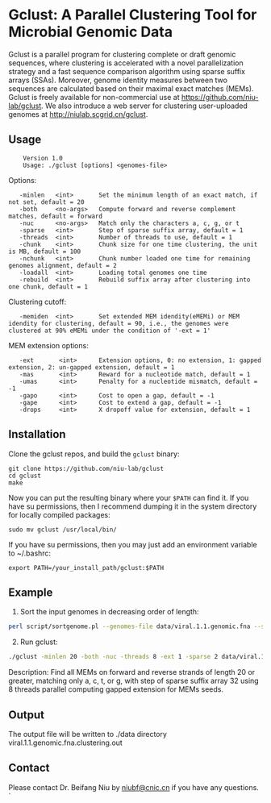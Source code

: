 Gclust: A Parallel Clustering Tool for Microbial Genomic Data
===========
Gclust is a parallel program for clustering complete or draft genomic sequences, where clustering is accelerated with a novel parallelization strategy and a fast sequence comparison algorithm using sparse suffix arrays (SSAs). Moreover, genome identity measures between two sequences are calculated based on their maximal exact matches (MEMs). Gclust is freely available for non-commercial use at https://github.com/niu-lab/gclust. We also introduce a web server for clustering user-uploaded genomes at http://niulab.scgrid.cn/gclust.

Usage
-----

        Version 1.0
        Usage: ./gclust [options] <genomes-file>

Options:

       -minlen   <int>       Set the minimum length of an exact match, if not set, default = 20
       -both     <no-args>   Compute forward and reverse complement matches, default = forward
       -nuc      <no-args>   Match only the characters a, c, g, or t
       -sparse   <int>       Step of sparse suffix array, default = 1
       -threads  <int>       Number of threads to use, default = 1
       -chunk    <int>       Chunk size for one time clustering, the unit is MB, default = 100
       -nchunk   <int>       Chunk number loaded one time for remaining genomes alignment, default = 2
       -loadall  <int>       Loading total genomes one time
       -rebuild  <int>       Rebuild suffix array after clustering into one chunk, default = 1

Clustering cutoff:

       -memiden  <int>       Set extended MEM idendity(eMEMi) or MEM idendity for clustering, default = 90, i.e., the genomes were clustered at 90% eMEMi under the condition of '-ext = 1'

MEM extension options:

       -ext       <int>      Extension options, 0: no extension, 1: gapped extension, 2: un-gapped extension, default = 1
       -mas       <int>      Reward for a nucleotide match, default = 1
       -umas      <int>      Penalty for a nucleotide mismatch, default = -1
       -gapo      <int>      Cost to open a gap, default = -1
       -gape      <int>      Cost to extend a gap, default = -1
       -drops     <int>      X dropoff value for extension, default = 1

Installation
-------

Clone the gclust repos, and build the `gclust` binary:

    git clone https://github.com/niu-lab/gclust
    cd gclust
    make

Now you can put the resulting binary where your `$PATH` can find it. If you have su permissions, then
I recommend dumping it in the system directory for locally compiled packages:
    
    sudo mv gclust /usr/local/bin/

If you have su permissions, then you may just add an environment variable to ~/.bashrc:
    
    export PATH=/your_install_path/gclust:$PATH

Example
-------
1. Sort the input genomes in decreasing order of length:    
```bash    
perl script/sortgenome.pl --genomes-file data/viral.1.1.genomic.fna --sortedgenomes-file data/viral.1.1.genomic.sort.fna
```
2. Run gclust:  
```bash    
./gclust -minlen 20 -both -nuc -threads 8 -ext 1 -sparse 2 data/viral.1.1.genomic.sort.fna > data/viral.1.1.genomic.sort.fna.clustering.out
```
Description:
Find all MEMs on forward and reverse strands of length 20 or greater, matching only a, c, t, or g, with step of sparse suffix array 32 using 8 threads parallel computing gapped extension for MEMs seeds.

Output
-------
The output file will be written to ./data directory 
     viral.1.1.genomic.fna.clustering.out

Contact
-------
Please contact Dr. Beifang Niu by niubf@cnic.cn if you have any questions.
`
